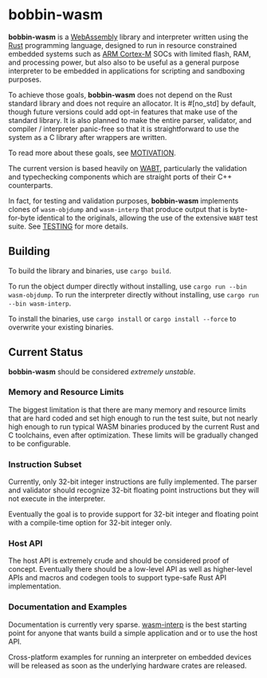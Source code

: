 # bobbin-wasm

**bobbin-wasm** is a [WebAssembly](http://webassembly.org) library and interpreter written
using the [Rust](https://www.rust-lang.org) programming language, designed to run in
resource constrained embedded systems such as [ARM Cortex-M](https://www.arm.com/products/processors/cortex-m)
SOCs with limited flash, RAM, and processing power, but also also to be useful as a general
purpose interpreter to be embedded in applications for scripting and sandboxing purposes.

To achieve those goals, **bobbin-wasm** does not depend on the Rust standard library and does
not require an allocator. It is #[no_std] by default, though future versions could add opt-in
features that make use of the standard library. It is also planned to make the entire parser,
validator, and compiler / interpreter panic-free so that it is straightforward to use the
system as a C library after wrappers are written.

To read more about these goals, see [MOTIVATION](./MOTIVATION.md).

The current version is based heavily on [WABT](https://github.com/WebAssembly/wabt), particularly
the validation and typechecking components which are straight ports of their C++ counterparts.

In fact, for testing and validation purposes, **bobbin-wasm** implements clones of `wasm-objdump` and
`wasm-interp` that produce output that is byte-for-byte identical to the originals, allowing the
use of the extensive `WABT` test suite. See [TESTING](./TESTING.md) for more details.

## Building

To build the library and binaries, use `cargo build`.

To run the object dumper directly without installing, use `cargo run --bin wasm-objdump`. To run
the interpreter directly without installing, use `cargo run --bin wasm-interp`.

To install the binaries, use `cargo install` or `cargo install --force` to overwrite your existing
binaries.


## Current Status

**bobbin-wasm** should be considered *extremely unstable*.

### Memory and Resource Limits

The biggest limitation is that there are many memory and resource limits that are hard coded and set 
high enough to run the test suite, but not nearly high enough to run typical WASM binaries produced by the
current Rust and C toolchains, even after optimization. These limits will be gradually changed to be
configurable.

### Instruction Subset

Currently, only 32-bit integer instructions are fully implemented. The parser and validator should
recognize 32-bit floating point instructions but they will not execute in the interpreter.

Eventually the goal is to provide support for 32-bit integer and floating point with a compile-time
option for 32-bit integer only.

### Host API

The host API is extremely crude and should be considered proof of concept. Eventually there should be
a low-level API as well as higher-level APIs and macros and codegen tools to support type-safe
Rust API implementation.


### Documentation and Examples

Documentation is currently very sparse. [wasm-interp](src/bin/wasm-interp.rs) is the best starting point for anyone
that wants build a simple application and or to use the host API.

Cross-platform examples for running an interpreter on embedded devices will be released as soon as the underlying
hardware crates are released.



